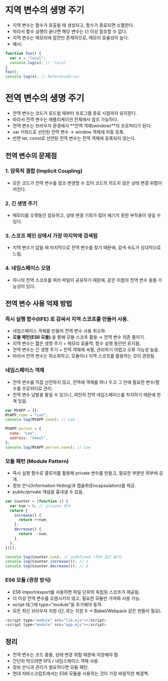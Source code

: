 # 지역 변수의 생명 주기

- 지역 변수는 함수가 호출될 때 생성되고, 함수가 종료되면 소멸한다.
- 따라서 함수 실행이 끝나면 해당 변수는 더 이상 참조할 수 없다.
- 지역 변수는 메모리에 잠깐만 존재하므로, 메모리 효율성이 높다.
- 예시:

```js
function foo() {
  var x = "local";
  console.log(x); // 'local'
}
foo();
console.log(x); // ReferenceError
```

# 전역 변수의 생명 주기

- 전역 변수는 코드가 로드될 때부터 프로그램 종료 시점까지 유지된다.
- 따라서 전역 변수는 애플리케이션 전체에서 참조 가능하다.
- 전역 변수는 브라우저 환경에서 **전역 객체(window)**의 프로퍼티가 된다.
- var 키워드로 선언된 전역 변수 → window 객체에 자동 등록.
- 반면 let, const로 선언된 전역 변수는 전역 객체에 등록되지 않는다.

## 전역 변수의 문제점

### 1. 암묵적 결합 (Implicit Coupling)

- 모든 코드가 전역 변수를 참조·변경할 수 있어 코드의 의도치 않은 상태 변경 위험이 커진다.

### 2. 긴 생명 주기

- 메모리를 오랫동안 점유하고, 상태 변경 기회가 많아 예기치 못한 부작용이 생길 수 있다.

### 3. 스코프 체인 상에서 가장 마지막에 검색됨

- 지역 변수가 없을 때 마지막으로 전역 변수를 찾기 때문에, 검색 속도가 상대적으로 느림.

### 4. 네임스페이스 오염

- 하나의 전역 스코프를 여러 파일이 공유하기 때문에, 같은 이름의 전역 변수 충돌 가능성이 있다.

## 전역 변수 사용 억제 방법

### **즉시 실행 함수(IIFE)** 로 감싸서 지역 스코프를 만들어 사용.

- 네임스페이스 객체를 만들어 전역 변수 사용 최소화.
- **모듈 패턴(ES6 모듈)** 을 통해 모듈 스코프 활용 → 전역 변수 의존 줄이기.
- 지역 변수는 짧은 생명 주기 + 메모리 효율적, 함수 실행 동안만 유지됨.
- 전역 변수는 긴 생명 주기 + 전역 객체에 속함, 관리하기 어렵고 오류 가능성 높음.
- 따라서 전역 변수는 최소화하고, 모듈이나 지역 스코프를 활용하는 것이 권장됨.

### 네임스페이스 객체

- 전역 변수를 직접 선언하지 않고, 전역에 객체를 하나 두고 그 안에 필요한 변수/함수를 프로퍼티로 관리.
- 전역 변수 남발을 줄일 수 있으나, 여전히 전역 네임스페이스를 차지하기 때문에 한계 있음.

```js
var MYAPP = {};
MYAPP.name = "Lee";
console.log(MYAPP.name); // Lee

MYAPP.person = {
  name: "Lee",
  address: "Seoul",
};
console.log(MYAPP.person.name); // Lee
```

### 모듈 패턴 (Module Pattern)

- 즉시 실행 함수로 클로저를 활용해 private 변수를 만들고, 필요한 부분만 외부에 공개.
- 정보 은닉(Information Hiding)과 캡슐화(Encapsulation)를 제공.
- public/private 개념을 흉내낼 수 있음.

```js
var Counter = (function () {
  var num = 0; // private 변수
  return {
    increase() {
      return ++num;
    },
    decrease() {
      return --num;
    },
  };
})();

console.log(Counter.num); // undefined (외부 접근 불가)
console.log(Counter.increase()); // 1
console.log(Counter.decrease()); // 0
```

### ES6 모듈 (권장 방식)

- ES6 import/export를 사용하면 파일 단위의 독립된 스코프가 제공됨.
- 더 이상 전역 변수를 오염시키지 않고, 필요한 모듈만 가져와 사용 가능.
- script 태그에 type="module"을 추가해야 동작.
- 모든 최신 브라우저 지원 (단, IE는 지원 X → Babel/Webpack 같은 번들러 필요).

```js
<script type="module" src="lib.mjs"></script>
<script type="module" src="app.mjs"></script>
```

## 정리

- 전역 변수는 코드 충돌, 상태 변경 위험 때문에 지양해야 함.
- 간단히 막으려면 IIFE / 네임스페이스 객체 사용.
- 정보 은닉과 관리가 필요하다면 모듈 패턴.
- 현대 자바스크립트에서는 ES6 모듈을 사용하는 것이 가장 바람직한 해결책.
